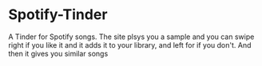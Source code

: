 # Spotify-Tinder
A Tinder for Spotify songs. The site plsys you a sample and you can swipe right if you like it and it adds it to your library, and left for if you don't. And then it gives you similar songs
